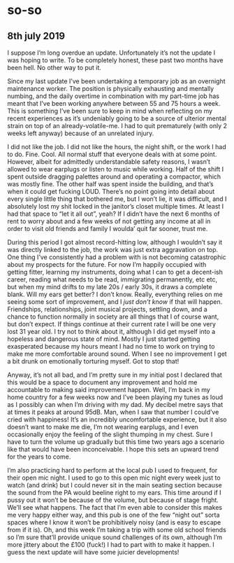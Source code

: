 # so-so
## 8th july 2019

I suppose I’m long overdue an update. Unfortunately it’s not the update I was hoping to write. To be completely honest, these past two months have been hell. No other way to put it.

Since my last update I’ve been undertaking a temporary job as an overnight maintenance worker. The position is physically exhausting and mentally numbing, and the daily overtime in combination with my part-time job has meant that I’ve been working anywhere between 55 and 75 hours a week. This is something I’ve been sure to keep in mind when reflecting on my recent experiences as it’s undeniably going to be a source of ulterior mental strain on top of an already-volatile-me. I had to quit prematurely (with only 2 weeks left anyway) because of an unrelated injury.

I did not like the job. I did not like the hours, the night shift, or the work I had to do. Fine. Cool. All normal stuff that everyone deals with at some point. However, albeit for admittedly understandable safety reasons, I wasn’t allowed to wear earplugs or listen to music while working. Half of the shift I spent outside dragging palettes around and operating a compactor, which was mostly fine. The other half was spent inside the building, and that’s when it could get fucking LOUD. There’s no point going into detail about every single little thing that bothered me, but I won’t lie, it was difficult, and I absolutely lost my shit locked in the janitor’s closet multiple times. At least I had that space to “let it all out”, yeah? If I didn’t have the next 6 months of rent to worry about and a few weeks of not getting any income at all in order to visit old friends and family I woulda’ quit far sooner, trust me. 

During this period I got almost record-hitting low, although I wouldn’t say it was directly linked to the job, the work was just extra aggravation on top. One thing I’ve consistently had a problem with is not becoming catastrophic about my prospects for the future. For now I’m happily occupied with getting fitter, learning my instruments, doing what I can to get a decent-ish career, reading what needs to be read, immigrating permanently, etc etc, but when my mind drifts to my late 20s / early 30s, it draws a complete blank. Will my ears get better? I don’t know. Really, everything relies on me seeing some sort of improvement, and I *just don’t know* if that will happen. Friendships, relationships, joint musical projects, settling down, and a chance to function normally in society are all things that I of course want, but don’t expect. If things continue at their current rate I will be one very lost 31 year old. I try not to think about it, although I did get myself into a hopeless and dangerous state of mind. Mostly I just started getting exasperated because my hours meant I had no time to work on trying to make me more comfortable around sound. When I see no improvement I get a bit drunk on emotionally torturing myself. Got to stop that!

Anyway, it’s not all bad, and I’m pretty sure in my initial post I declared that this would be a space to document any improvement and hold me accountable to making said improvement happen. Well, I’m back in my home country for a few weeks now and I’ve been playing my tunes as loud as I possibly can when I’m driving with my dad. My decibel metre says that at times it peaks at around 95dB. Man, when I saw that number I could’ve cried with happiness! It’s an incredibly uncomfortable experience, but it also doesn’t want to make me die, I’m not wearing earplugs, and I even occasionally enjoy the feeling of the slight thumping in my chest. Sure I have to turn the volume up gradually but this time two years ago a scenario like that would have been inconceivable. I hope this sets an upward trend for the years to come.

I’m also practicing hard to perform at the local pub I used to frequent, for their open mic night. I used to go to this open mic night every week just to watch (and drink) but I could never sit in the main seating section because the sound from the PA would beeline right to my ears. This time around if I pussy out it won’t be because of the volume, but because of stage fright. We’ll see what happens. The fact that I’m even able to consider this makes me very happy either way, and this pub is one of the few “night out” sorta spaces where I know it won’t be prohibitively noisy (and is easy to escape from if it is). Oh, and this week I’m taking a trip with some old school friends so I’m sure that’ll provide unique sound challenges of its own, although I’m more jittery about the £100 (fuck!) I had to part with to make it happen. I guess the next update will have some juicier developments!
